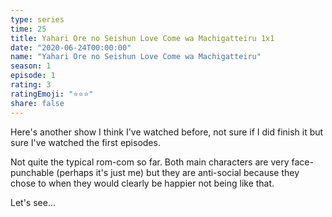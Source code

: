 ```yaml
---
type: series
time: 25
title: Yahari Ore no Seishun Love Come wa Machigatteiru 1x1
date: "2020-06-24T00:00:00"
name: "Yahari Ore no Seishun Love Come wa Machigatteiru"
season: 1
episode: 1
rating: 3
ratingEmoji: "⭐️⭐️⭐️"
share: false
---
```


Here's another show I think I've watched before, not sure if I did finish it but sure I've watched the first episodes.

Not quite the typical rom-com so far. Both main characters are very face-punchable (perhaps it's just me) but they are anti-social because they chose to when they would clearly be happier not being like that.

Let's see...

